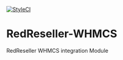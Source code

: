 [![StyleCI](https://styleci.io/repos/34807064/shield)](https://styleci.io/repos/34807064)
# RedReseller-WHMCS
RedReseller WHMCS integration Module
